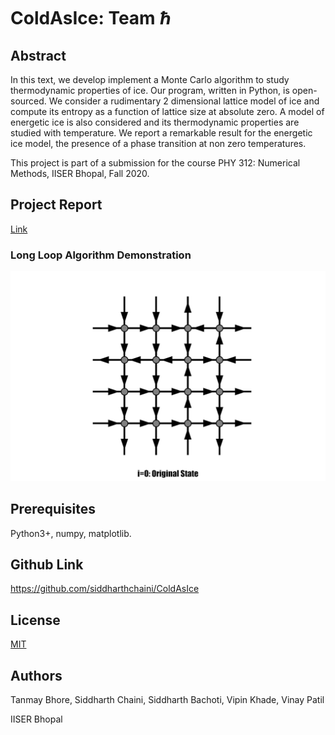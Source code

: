 # ColdAsIce: Team ℏ
## Abstract
In this text, we develop implement a Monte Carlo algorithm to study thermodynamic properties of ice. Our program, written in Python, is open-sourced. We consider a rudimentary 2 dimensional lattice model of ice and compute its entropy as a function of lattice size at absolute zero. A model of energetic ice is also considered and its thermodynamic properties are studied with temperature. We report a remarkable result for the energetic ice model, the presence of a phase transition at non zero temperatures.

This project is part of a submission for the course PHY 312: Numerical Methods, IISER Bhopal, Fall 2020.

## Project Report
[Link](https://github.com/siddharthchaini/ColdAsIce/blob/master/Thermodynamic%20Properties%20of%20Ice_A%20Monte%20Carlo%20Study.pdf)

### Long Loop Algorithm Demonstration
![Long loop gif](/media/slower_long_loop.gif)

## Prerequisites

Python3+, numpy, matplotlib. 

## Github Link
https://github.com/siddharthchaini/ColdAsIce

## License
[MIT](https://choosealicense.com/licenses/mit/)

## Authors
Tanmay Bhore, Siddharth Chaini, Siddharth Bachoti, Vipin Khade, Vinay Patil

IISER Bhopal
